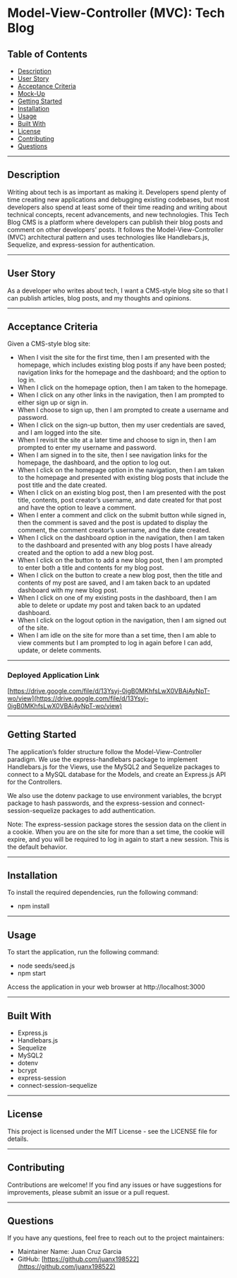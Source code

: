# Model-View-Controller (MVC): Tech Blog

## Table of Contents
- [Description](#description)
- [User Story](#user-story)
- [Acceptance Criteria](#acceptance-criteria)
- [Mock-Up](#mock-up)
- [Getting Started](#getting-started)
- [Installation](#installation)
- [Usage](#usage)
- [Built With](#built-with)
- [License](#license)
- [Contributing](#contributing)
- [Questions](#questions)

---

## Description

Writing about tech is as important as making it. Developers spend plenty of time creating new applications and debugging existing codebases, but most developers also spend at least some of their time reading and writing about technical concepts, recent advancements, and new technologies. This Tech Blog CMS is a platform where developers can publish their blog posts and comment on other developers' posts. It follows the Model-View-Controller (MVC) architectural pattern and uses technologies like Handlebars.js, Sequelize, and express-session for authentication.

---

## User Story

As a developer who writes about tech, I want a CMS-style blog site so that I can publish articles, blog posts, and my thoughts and opinions.

---

## Acceptance Criteria

Given a CMS-style blog site:

- When I visit the site for the first time, then I am presented with the homepage, which includes existing blog posts if any have been posted; navigation links for the homepage and the dashboard; and the option to log in.
- When I click on the homepage option, then I am taken to the homepage.
- When I click on any other links in the navigation, then I am prompted to either sign up or sign in.
- When I choose to sign up, then I am prompted to create a username and password.
- When I click on the sign-up button, then my user credentials are saved, and I am logged into the site.
- When I revisit the site at a later time and choose to sign in, then I am prompted to enter my username and password.
- When I am signed in to the site, then I see navigation links for the homepage, the dashboard, and the option to log out.
- When I click on the homepage option in the navigation, then I am taken to the homepage and presented with existing blog posts that include the post title and the date created.
- When I click on an existing blog post, then I am presented with the post title, contents, post creator’s username, and date created for that post and have the option to leave a comment.
- When I enter a comment and click on the submit button while signed in, then the comment is saved and the post is updated to display the comment, the comment creator’s username, and the date created.
- When I click on the dashboard option in the navigation, then I am taken to the dashboard and presented with any blog posts I have already created and the option to add a new blog post.
- When I click on the button to add a new blog post, then I am prompted to enter both a title and contents for my blog post.
- When I click on the button to create a new blog post, then the title and contents of my post are saved, and I am taken back to an updated dashboard with my new blog post.
- When I click on one of my existing posts in the dashboard, then I am able to delete or update my post and taken back to an updated dashboard.
- When I click on the logout option in the navigation, then I am signed out of the site.
- When I am idle on the site for more than a set time, then I am able to view comments but I am prompted to log in again before I can add, update, or delete comments.

---

### Deployed Application Link

[https://drive.google.com/file/d/13Ysyj-0igB0MKhfsLwX0VBAjAyNpT-wo/view](https://drive.google.com/file/d/13Ysyj-0igB0MKhfsLwX0VBAjAyNpT-wo/view)

---

## Getting Started

The application’s folder structure follow the Model-View-Controller paradigm. We use the express-handlebars package to implement Handlebars.js for the Views, use the MySQL2 and Sequelize packages to connect to a MySQL database for the Models, and create an Express.js API for the Controllers.

We also use the dotenv package to use environment variables, the bcrypt package to hash passwords, and the express-session and connect-session-sequelize packages to add authentication.

Note: The express-session package stores the session data on the client in a cookie. When you are on the site for more than a set time, the cookie will expire, and you will be required to log in again to start a new session. This is the default behavior.

---

## Installation

To install the required dependencies, run the following command:
- npm install

---

## Usage
To start the application, run the following command:
- node seeds/seed.js
- npm start

Access the application in your web browser at http://localhost:3000

---

## Built With
- Express.js
- Handlebars.js
- Sequelize
- MySQL2
- dotenv
- bcrypt
- express-session
- connect-session-sequelize

---
## License
This project is licensed under the MIT License - see the LICENSE file for details.

---

## Contributing
Contributions are welcome! If you find any issues or have suggestions for improvements, please submit an issue or a pull request.

---

## Questions
If you have any questions, feel free to reach out to the project maintainers:

- Maintainer Name: Juan Cruz Garcia
- GitHub: [https://github.com/juanx198522](https://github.com/juanx198522)


